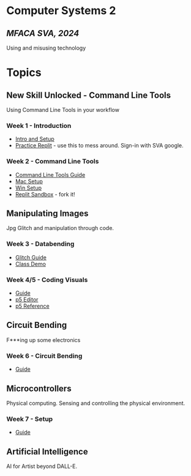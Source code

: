 # Computer Systems 2
## *MFACA SVA, 2024*

Using and misusing technology

# Topics

## New Skill Unlocked - Command Line Tools
Using Command Line Tools in your workflow

### Week 1 - Introduction
- [Intro and Setup](/W1_intro_cli/cli-intro.md)
- [Practice Replit](https://replit.com/@AdamDriggers/cs2-w1-practice#main.sh) - use this to mess around. Sign-in with SVA google.

### Week 2 - Command Line Tools
- [Command Line Tools Guide](/W2_cli4arts/tools.md) 
- [Mac Setup](/W2_cli4arts/mac_setup.md) 
- [Win Setup](/W2_cli4arts/win_setup.md) 
- [Replit Sandbox](https://replit.com/@AdamDriggers/CS2-W2-Sandbox) - fork it!

## Manipulating Images
Jpg Glitch and manipulation through code.

### Week 3 - Databending
- [Glitch Guide](/W3_databending/glitch.md) 
- [Class Demo](/W3_databending/demo/w3Demo.md)

### Week 4/5 - Coding Visuals
- [Guide](/W4_codeArt/w4Guide.md)
- [p5 Editor](https://editor.p5js.org/)
- [p5 Reference](https://p5js.org/reference/)

## Circuit Bending
F***ing up some electronics

### Week 6 - Circuit Bending
- [Guide](/w6_circuitbending/w6Guide.md)

## Microcontrollers
Physical computing. Sensing and controlling the physical environment.

### Week 7 - Setup
- [Guide](/W7_microcontrollers/w7guide.md)

## Artificial Intelligence
AI for Artist beyond DALL-E.

 
